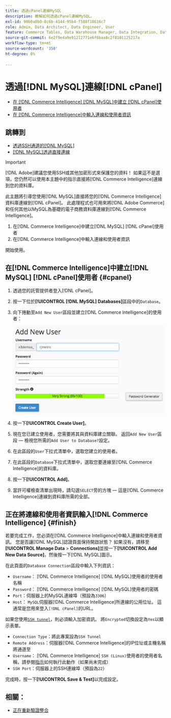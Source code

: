 ```yaml
---
title: 透過cPanel連線MySQL
description: 瞭解如何透過cPanel連線MySQL。
exl-id: 90b0a0b0-8c6b-4144-95b4-f588f18616c7
role: Admin, Data Architect, Data Engineer, User
feature: Commerce Tables, Data Warehouse Manager, Data Integration, Data Import/Export, SQL Report Builder
source-git-commit: 6e2f9e4a9e91212771e6f6baa8c2f8101125217a
workflow-type: tm+mt
source-wordcount: '358'
ht-degree: 0%

---
```


# 透過[!DNL MySQL]連線[!DNL cPanel]

* [在 [!DNL Commerce Intelligence] [!DNL MySQL]中建立 [!DNL cPanel]使用者](#cpanel)
* [在 [!DNL Commerce Intelligence]中輸入連線和使用者資訊](#finish)

## 跳轉到

* [透過SSH通道的[!DNL MySQL]](../integrations/mysql-via-ssh-tunnel.md)
* [[!DNL MySQL]透過直接連線](../integrations/mysql-via-a-direct-connection.md)

>[!IMPORTANT]
>
>[!DNL Adobe]建議您使用SSH或其他加密形式來保護您的資料！ 如果這不是選項，您仍然可以使用本主題中的指示直接將[!DNL Commerce Intelligence]連線到您的資料庫。

此主題將引導您使用[!DNL MySQL]直接將您的[!DNL Commerce Intelligence]資料庫連線到[!DNL cPanel]。 此處理程式也可用來將[!DNL Adobe Commerce]和任何其他以MySQL為基礎的電子商務資料庫連線到[!DNL Commerce Intelligence]。

1. 在[!DNL Commerce Intelligence]中建立[!DNL MySQL] [!DNL cPanel]使用者
1. 在[!DNL Commerce Intelligence]中輸入連線和使用者資訊

開始使用。

## 在[!DNL Commerce Intelligence]中建立[!DNL MySQL] [!DNL cPanel]使用者 {#cpanel}

1. 透過您的託管提供者登入[!DNL cPanel]。
1. 按一下位於&#x200B;**[!UICONTROL [!DNL MySQL] Databases]**&#x200B;區段中的`Database`。
1. 向下捲動至`Add New User`區段並建立[!DNL Commerce Intelligence]的使用者：

   ![](../../../assets/create-mbi-mysql-user-cpanel.png)

1. 按一下&#x200B;**[!UICONTROL Create User]**。
1. 現在您已建立使用者，您需要將其與資料庫建立關聯。 返回`Add New User`區段 — 檢視您所需的`Add User to Database?`設定。
1. 在此區段的`User`下拉式清單中，選取您建立的使用者。
1. 在此區段的`Database`下拉式清單中，選取您要連線至[!DNL Commerce Intelligence]的資料庫。
1. 按一下&#x200B;**[!UICONTROL Add]**。
1. 當許可權檢查清單出現時，請勾選`SELECT`旁的方塊 — 這是[!DNL Commerce Intelligence]連線到資料庫所需的全部。

## 正在將連線和使用者資訊輸入[!DNL Commerce Intelligence] {#finish}

若要完成工作，您必須在[!DNL Commerce Intelligence]中輸入連線和使用者資訊。 您是否讓[!DNL MySQL]認證頁面保持開啟狀態？ 如果沒有，請移至&#x200B;**[!UICONTROL Manage Data** > **Connections]**&#x200B;並按一下&#x200B;**[!UICONTROL Add New Data Source]**，然後按一下[!DNL MySQL]圖示。

在此頁面的`Database Connection`區段中輸入下列資訊：

* `Username`： [!DNL Commerce Intelligence] [!DNL MySQL]使用者的使用者名稱
* `Password`： [!DNL Commerce Intelligence] [!DNL MySQL]使用者的密碼
* `Port`：伺服器上的MySQL連線埠（預設為`3306`）
* `Host`： `MySQL`伺服器[!DNL Commerce Intelligence]所連線的公用位址。 這通常是您用來登入`[!DNL cPanel]`的URL。

如果您使用[`SSH tunnel`](../integrations/mysql-via-ssh-tunnel.md)，則必須輸入加密資訊。 將`Encrypted`切換設定為`Yes`以顯示表單。

* `Connection Type`：將此專案設為`SSH Tunnel`
* `Remote Address`：伺服器[!DNL Commerce Intelligence]的IP位址或主機名稱將通道至
* `Username`： [!DNL Commerce Intelligence] `SSH (Linux)`使用者的使用者名稱，請參閱[指示](../../../data-analyst/importing-data/integrations/mysql-via-ssh-tunnel.md)如何執行此動作（如果尚未完成）
* `SSH Port`：伺服器上的SSH連線埠（預設為`22`）

完成時，按一下&#x200B;**[!UICONTROL Save & Test]**&#x200B;以完成設定。

## 相關：

* [正在重新驗證整合](https://experienceleague.adobe.com/docs/commerce-knowledge-base/kb/how-to/mbi-reauthenticating-integrations.html)
